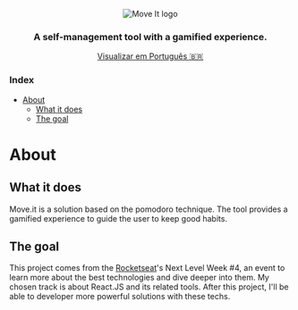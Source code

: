 <div align="center">

![Move It logo](https://ik.imagekit.io/joaonasc/GitHub/repos/moveit/Logo_q3S5Q_UWu.png)

### A self-management tool with a gamified experience.

[Visualizar em Português <kbd>🇧🇷️</kbd>](../README.md)
</div>

### Index
* [About](#about)
    - [What it does](#what-it-does)
    - [The goal](#the-goal)

# About

## What it does
Move.it is a solution based on the pomodoro technique. The tool provides a gamified experience to guide the user to keep good habits.

## The goal
This project comes from the [Rocketseat](https://github.com/rocketseat)'s Next Level Week #4, an event to learn more about the best technologies and dive deeper into them. My chosen track is about React.JS and its related tools. After this project, I'll be able to developer more powerful solutions with these techs.